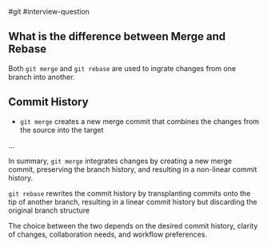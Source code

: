 #git
#interview-question 

## What is the difference between Merge and Rebase

Both `git merge` and `git rebase` are used to ingrate changes from one branch into another.

## Commit History

- `git merge` creates a new merge commit that combines the changes from the source into the target

...

In summary, `git merge` integrates changes by creating a new merge commit, preserving the branch history, and resulting in a non-linear commit history.

`git rebase` rewrites the commit history by transplanting commits onto the tip of another branch, resulting in a linear commit history but discarding the original branch structure

The choice between the two depends on the desired commit history, clarity of changes, collaboration needs, and workflow preferences.
